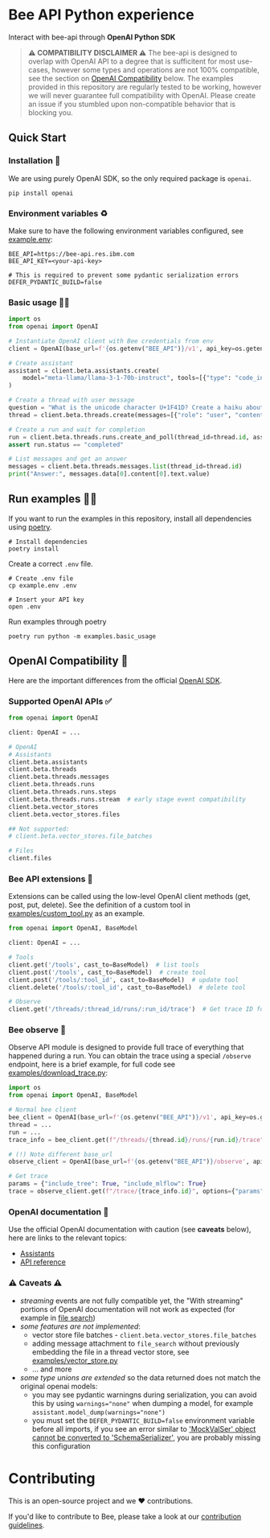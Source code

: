 # Bee API Python experience

Interact with bee-api through **OpenAI Python SDK**

> **⚠️ COMPATIBILITY DISCLAIMER ⚠️**
> The bee-api is designed to overlap with OpenAI API
> to a degree that is sufficitent for most use-cases, however some types and operations are not 100%
> compatible, see the section on [OpenAI Compatibility](#openai-compatibility-) below. The examples provided in this
> repository are regularly tested to be working, however we will never guarantee full compatibility with OpenAI.
> Please create an issue if you stumbled upon non-compatible behavior that is blocking you.

## Quick Start

### Installation 🔧

We are using purely OpenAI SDK, so the only required package is `openai`.

```shell
pip install openai
```

### Environment variables ♻️

Make sure to have the following environment variables configured,
see [example.env](example.env):

```
BEE_API=https://bee-api.res.ibm.com
BEE_API_KEY=<your-api-key>

# This is required to prevent some pydantic serialization errors
DEFER_PYDANTIC_BUILD=false
```

### Basic usage 🧑‍💻

```python
import os
from openai import OpenAI

# Instantiate OpenAI client with Bee credentials from env
client = OpenAI(base_url=f'{os.getenv("BEE_API")}/v1', api_key=os.getenv("BEE_API_KEY"))

# Create assistant
assistant = client.beta.assistants.create(
    model="meta-llama/llama-3-1-70b-instruct", tools=[{"type": "code_interpreter"}]
)

# Create a thread with user message
question = "What is the unicode character U+1F41D? Create a haiku about it."
thread = client.beta.threads.create(messages=[{"role": "user", "content": question}])

# Create a run and wait for completion
run = client.beta.threads.runs.create_and_poll(thread_id=thread.id, assistant_id=assistant.id)
assert run.status == "completed"

# List messages and get an answer
messages = client.beta.threads.messages.list(thread_id=thread.id)
print("Answer:", messages.data[0].content[0].text.value)
```

## Run examples 🏃‍♀️

If you want to run the examples in this repository, install all dependencies
using [poetry](https://python-poetry.org/).

```shell
# Install dependencies
poetry install
```

Create a correct `.env` file.

```shell
# Create .env file
cp example.env .env

# Insert your API key
open .env
```

Run examples through poetry

```shell
poetry run python -m examples.basic_usage
```

## OpenAI Compatibility 🧭
Here are the important differences from the official [OpenAI SDK](https://github.com/openai/openai-python).

### Supported OpenAI APIs ✅

```python
from openai import OpenAI

client: OpenAI = ...

# OpenAI
# Assistants
client.beta.assistants
client.beta.threads
client.beta.threads.messages
client.beta.threads.runs
client.beta.threads.runs.steps
client.beta.threads.runs.stream  # early stage event compatibility
client.beta.vector_stores
client.beta.vector_stores.files

## Not supported:
# client.beta.vector_stores.file_batches

# Files
client.files
```

### Bee API extensions 🐝

Extensions can be called using the low-level OpenAI client methods (get, post, put, delete). See the
definition of a custom tool in [examples/custom_tool.py](examples/custom_tool.py) as an example.

```python
from openai import OpenAI, BaseModel

client: OpenAI = ...

# Tools
client.get('/tools', cast_to=BaseModel)  # list tools
client.post('/tools', cast_to=BaseModel)  # create tool
client.post('/tools/:tool_id', cast_to=BaseModel)  # update tool
client.delete('/tools/:tool_id', cast_to=BaseModel)  # delete tool

# Observe
client.get('/threads/:thread_id/runs/:run_id/trace')  # Get trace ID for a run
```

### Bee observe 🎥

Observe API module is designed to provide full trace of everything that happened during a run.
You can obtain the trace using a special `/observe` endpoint, here is a brief example, for full code
see [examples/download_trace.py](examples/download_trace.py):

```python
import os
from openai import OpenAI, BaseModel

# Normal bee client
bee_client = OpenAI(base_url=f'{os.getenv("BEE_API")}/v1', api_key=os.getenv("BEE_API_KEY"))
thread = ...
run = ...
trace_info = bee_client.get(f"/threads/{thread.id}/runs/{run.id}/trace", cast_to=BaseModel)

# (!) Note different base_url
observe_client = OpenAI(base_url=f'{os.getenv("BEE_API")}/observe', api_key=os.getenv("BEE_API_KEY"))

# Get trace
params = {"include_tree": True, "include_mlflow": True}
trace = observe_client.get(f"/trace/{trace_info.id}", options={"params": params}, cast_to=BaseModel)
```

### OpenAI documentation 📄

Use the official OpenAI documentation with caution (see **caveats** below), here are links to the relevant topics:

- [Assistants](https://platform.openai.com/docs/assistants/overview)
- [API reference](https://platform.openai.com/docs/api-reference/assistants)

### ⚠️ Caveats ⚠️

- *streaming* events are not fully compatible yet, the "With streaming" portions of OpenAI documentation will not work
  as expected (for example in
  [file search](https://platform.openai.com/docs/assistants/tools/file-search/step-5-create-a-run-and-check-the-output))
- *some features are not implemented*:
    - vector store file batches - `client.beta.vector_stores.file_batches`
    - adding message attachment to `file_search` without previously embedding the file in a thread vector store,
      see [examples/vector_store.py](examples/vector_store.py)
    - ... and more
- *some type unions are extended* so the data returned does not match the original openai models:
    - you may see pydantic warningns during serialization, you can avoid this by using `warnings="none"` when dumping a
      model, for example `assistant.model_dump(warnings="none")`
    - you must set the `DEFER_PYDANTIC_BUILD=false` environment variable before all imports, if you see an error similar
      to ['MockValSer' object cannot be converted to 'SchemaSerializer'](https://github.com/pydantic/pydantic/discussions/7710),
      you are probably missing this configuration

# Contributing
This is an open-source project and we ❤️ contributions.

If you'd like to contribute to Bee, please take a look at our [contribution guidelines](./CONTRIBUTING.md).
